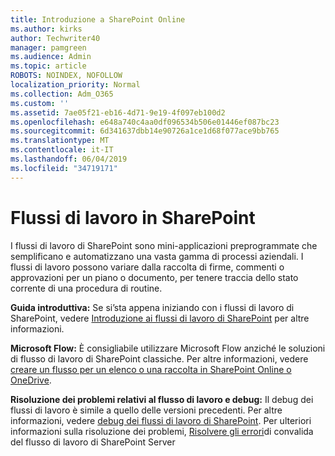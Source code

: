 ```yaml
---
title: Introduzione a SharePoint Online
ms.author: kirks
author: Techwriter40
manager: pamgreen
ms.audience: Admin
ms.topic: article
ROBOTS: NOINDEX, NOFOLLOW
localization_priority: Normal
ms.collection: Adm_O365
ms.custom: ''
ms.assetid: 7ae05f21-eb16-4d71-9e19-4f097eb100d2
ms.openlocfilehash: e648a740c4aa0df096534b506e01446ef087bc23
ms.sourcegitcommit: 6d341637dbb14e90726a1ce1d68f077ace9bb765
ms.translationtype: MT
ms.contentlocale: it-IT
ms.lasthandoff: 06/04/2019
ms.locfileid: "34719171"
---
```

# <a name="workflows-in-sharepoint"></a>Flussi di lavoro in SharePoint

<p>I flussi di lavoro di SharePoint sono mini-applicazioni preprogrammate che semplificano e automatizzano una vasta gamma di processi aziendali. I flussi di lavoro possono variare dalla raccolta di firme, commenti o approvazioni per un piano o documento, per tenere traccia dello stato corrente di una procedura di routine.</p> <p><strong>Guida introduttiva:</strong> Se si&rsquo;sta appena iniziando con i flussi di lavoro di SharePoint, vedere <a href="https://support.office.com/en-us/article/introduction-to-sharepoint-workflow-07982276-54e8-4e17-8699-5056eff4d9e3">Introduzione ai flussi di lavoro di SharePoint</a> per altre informazioni.</p> <p><strong>Microsoft Flow:</strong> È consigliabile utilizzare Microsoft Flow anziché le soluzioni di flusso di lavoro di SharePoint classiche. Per altre informazioni, vedere <a href="https://support.office.com/en-us/article/create-a-flow-for-a-list-or-library-in-sharepoint-online-or-onedrive-for-business-a9c3e03b-0654-46af-a254-20252e580d01">creare un flusso per un elenco o una raccolta in SharePoint Online o OneDrive</a>.</p> <p><strong>Risoluzione dei problemi relativi al flusso di lavoro e debug:</strong> Il debug dei flussi di lavoro è simile a quello delle versioni precedenti. Per altre informazioni, vedere <a href="https://docs.microsoft.com/en-us/sharepoint/dev/general-development/debugging-sharepoint-server-workflows">debug dei flussi di lavoro di SharePoint</a>. Per ulteriori informazioni sulla risoluzione dei problemi, <a title="vedere risolvere i problemi relativi alla convalida del flusso di lavoro di SharePoint Server" href="https://docs.microsoft.com/en-us/sharepoint/dev/general-development/troubleshooting-sharepoint-server-workflow-validation-errors-in-visio">Risolvere gli errori</a>di convalida del flusso di lavoro di SharePoint Server&nbsp;</p>

